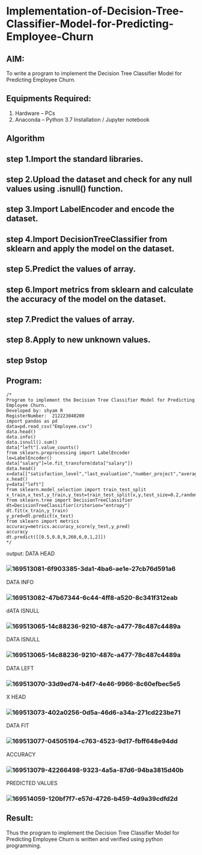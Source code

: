 # Implementation-of-Decision-Tree-Classifier-Model-for-Predicting-Employee-Churn

## AIM:
To write a program to implement the Decision Tree Classifier Model for Predicting Employee Churn.

## Equipments Required:
1. Hardware – PCs
2. Anaconda – Python 3.7 Installation / Jupyter notebook

## Algorithm
## step 1.Import the standard libraries.

## step 2.Upload the dataset and check for any null values using .isnull() function.

## step 3.Import LabelEncoder and encode the dataset.

## step 4.Import DecisionTreeClassifier from sklearn and apply the model on the dataset.

## step 5.Predict the values of array.

## step 6.Import metrics from sklearn and calculate the accuracy of the model on the dataset.

## step 7.Predict the values of array.

## step 8.Apply to new unknown values.
## step 9stop

## Program:
```
/*
Program to implement the Decision Tree Classifier Model for Predicting Employee Churn.
Developed by: shyam R 
RegisterNumber:  212223040200
import pandas as pd
data=pd.read_csv("Employee.csv")
data.head()
data.info()
data.isnull().sum()
data["left"].value_counts()
from sklearn.preprocessing import LabelEncoder
le=LabelEncoder()
data["salary"]=le.fit_transform(data["salary"])
data.head()
x=data[["satisfaction_level","last_evaluation","number_project","average_montly_hours","time_spend_company","Work_accident","promotion_last_5years","salary"]]
x.head()
y=data["left"]
from sklearn.model_selection import train_test_split
x_train,x_test,y_train,y_test=train_test_split(x,y,test_size=0.2,random_state=100)
from sklearn.tree import DecisionTreeClassifier
dt=DecisionTreeClassifier(criterion="entropy")
dt.fit(x_train,y_train)
y_pred=dt.predict(x_test)
from sklearn import metrics   
accuracy=metrics.accuracy_score(y_test,y_pred)
accuracy
dt.predict([[0.5,0.8,9,260,6,0,1,2]])
*/
```
output:
DATA HEAD
### ![169513081-6f903385-3da1-4ba6-ae1e-27cb76d591a6](https://github.com/shivanshyam79/Implementation-of-Decision-Tree-Classifier-Model-for-Predicting-Employee-Churn/assets/151513860/d706f46e-ff26-4f6e-90ac-89073d102679)
DATA INFO
### ![169513082-47b67344-6c44-4ff8-a520-8c341f312eab](https://github.com/shivanshyam79/Implementation-of-Decision-Tree-Classifier-Model-for-Predicting-Employee-Churn/assets/151513860/a256e26d-3c15-4f3a-a204-bb4972535b31)
dATA ISNULL
### ![169513065-14c88236-9210-487c-a477-78c487c4489a](https://github.com/shivanshyam79/Implementation-of-Decision-Tree-Classifier-Model-for-Predicting-Employee-Churn/assets/151513860/f95f4c0b-1577-4df8-821d-be9211bba536)
DATA ISNULL
### ![169513065-14c88236-9210-487c-a477-78c487c4489a](https://github.com/shivanshyam79/Implementation-of-Decision-Tree-Classifier-Model-for-Predicting-Employee-Churn/assets/151513860/3056baa5-84b0-46ed-baaa-f9450805cac6)
DATA LEFT
### ![169513070-33d9ed74-b4f7-4e46-9966-8c60efbec5e5](https://github.com/shivanshyam79/Implementation-of-Decision-Tree-Classifier-Model-for-Predicting-Employee-Churn/assets/151513860/0a1de218-7437-41d5-b930-a82775439d13)
X HEAD
### ![169513073-402a0256-0d5a-46d6-a34a-271cd223be71](https://github.com/shivanshyam79/Implementation-of-Decision-Tree-Classifier-Model-for-Predicting-Employee-Churn/assets/151513860/54e19292-fc7c-428d-b8a4-7d2525b15b3a)
DATA FIT
### ![169513077-04505194-c763-4523-9d17-fbff648e94dd](https://github.com/shivanshyam79/Implementation-of-Decision-Tree-Classifier-Model-for-Predicting-Employee-Churn/assets/151513860/65da6ff5-7ac1-40d3-942a-1ef52e6fe38d)
ACCURACY
### ![169513079-42266498-9323-4a5a-87d6-94ba3815d40b](https://github.com/shivanshyam79/Implementation-of-Decision-Tree-Classifier-Model-for-Predicting-Employee-Churn/assets/151513860/7c0ce944-8ca0-47fb-a426-fba34db9ffea)
PREDICTED VALUES
###  ![169514059-120bf7f7-e57d-4726-b459-4d9a39cdfd2d](https://github.com/shivanshyam79/Implementation-of-Decision-Tree-Classifier-Model-for-Predicting-Employee-Churn/assets/151513860/ae74053c-329f-45e2-9c4b-e143a50dcb30)


## Result:
Thus the program to implement the  Decision Tree Classifier Model for Predicting Employee Churn is written and verified using python programming.

